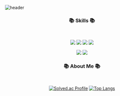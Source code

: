 ![header](https://capsule-render.vercel.app/api?type=slice&color=gradient&height=300&section=header&text=Yujeong's%20Github&fontSize=50)

<h3 align="center"><b>📚 Skills 📚</b></h3>
<br>
<p align="center">
<img src="https://img.shields.io/badge/python-3670A0?style=flat&logo=python&logoColor=ffdd54"/>
<img src="https://img.shields.io/badge/C++-%2300599C.svg?style=flat&logo=c%2B%2B&logoColor=white"/>
<img src="https://img.shields.io/badge/Vue.js-4FC08D.svg?&style=flat&logo=Vue.js&logoColor=white"/>
<img src="https://img.shields.io/badge/Django-092E20.svg?&style=flat&logo=Django&logoColor=white"/>
</p>

<p align="center">
<img src="https://img.shields.io/badge/Git-F05032.svg?&style=flat&logo=Git&logoColor=white"/>
<img src="https://img.shields.io/badge/Visual%20Studio%20Code-007ACC.svg?&style=flat&logo=Visual%20Studio%20Code&logoColor=white"/>
</p>
  
<h3 align="center"><b>📚 About Me 📚</b></h3>
<br>
<div align="center">
  
[![Solved.ac Profile](http://mazassumnida.wtf/api/v2/generate_badge?boj=dpdpgh555)](https://solved.ac/dpdpgh555)
[![Top Langs](https://github-readme-stats.vercel.app/api/top-langs/?username=SPIDEY965&layout=compact)](https://github.com/SPIDEY965/github-readme-stats)
</div>

<!--
**SPIDEY965/SPIDEY965** is a ✨ _special_ ✨ repository because its `README.md` (this file) appears on your GitHub profile.

Here are some ideas to get you started:

- 🔭 I’m currently working on ...
- 🌱 I’m currently learning ...
- 👯 I’m looking to collaborate on ...
- 🤔 I’m looking for help with ...
- 💬 Ask me about ...
- 📫 How to reach me: ...
- 😄 Pronouns: ...
- ⚡ Fun fact: ...
-->
